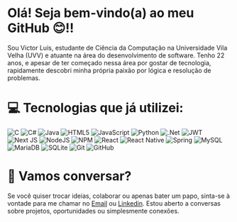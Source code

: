 # Olá! Seja bem-vindo(a) ao meu GitHub 😊!!
Sou Victor Luis, estudante de Ciência da Computação na Universidade Vila Velha (UVV) e atuante na área do desenvolvimento de software. Tenho 22 anos, e apesar de ter começado nessa área por gostar de tecnologia, rapidamente descobri minha própria paixão por lógica e resolução de problemas.<br>

# 💻 Tecnologias que já utilizei:
![C](https://img.shields.io/badge/c-%2300599C.svg?style=for-the-badge&logo=c&logoColor=white) ![C#](https://img.shields.io/badge/c%23-%23239120.svg?style=for-the-badge&logo=csharp&logoColor=white) ![Java](https://img.shields.io/badge/java-%23ED8B00.svg?style=for-the-badge&logo=openjdk&logoColor=white) ![HTML5](https://img.shields.io/badge/html5-%23E34F26.svg?style=for-the-badge&logo=html5&logoColor=white) ![JavaScript](https://img.shields.io/badge/javascript-%23323330.svg?style=for-the-badge&logo=javascript&logoColor=%23F7DF1E) ![Python](https://img.shields.io/badge/python-3670A0?style=for-the-badge&logo=python&logoColor=ffdd54) ![.Net](https://img.shields.io/badge/.NET-5C2D91?style=for-the-badge&logo=.net&logoColor=white) ![JWT](https://img.shields.io/badge/JWT-black?style=for-the-badge&logo=JSON%20web%20tokens) ![Next JS](https://img.shields.io/badge/Next-black?style=for-the-badge&logo=next.js&logoColor=white) ![NodeJS](https://img.shields.io/badge/node.js-6DA55F?style=for-the-badge&logo=node.js&logoColor=white) ![NPM](https://img.shields.io/badge/NPM-%23CB3837.svg?style=for-the-badge&logo=npm&logoColor=white) ![React](https://img.shields.io/badge/react-%2320232a.svg?style=for-the-badge&logo=react&logoColor=%2361DAFB) ![React Native](https://img.shields.io/badge/react_native-%2320232a.svg?style=for-the-badge&logo=react&logoColor=%2361DAFB) ![Spring](https://img.shields.io/badge/spring-%236DB33F.svg?style=for-the-badge&logo=spring&logoColor=white) ![MySQL](https://img.shields.io/badge/mysql-4479A1.svg?style=for-the-badge&logo=mysql&logoColor=white) ![MariaDB](https://img.shields.io/badge/MariaDB-003545?style=for-the-badge&logo=mariadb&logoColor=white) ![SQLite](https://img.shields.io/badge/sqlite-%2307405e.svg?style=for-the-badge&logo=sqlite&logoColor=white) ![Git](https://img.shields.io/badge/git-%23F05033.svg?style=for-the-badge&logo=git&logoColor=white) ![GitHub](https://img.shields.io/badge/github-%23121011.svg?style=for-the-badge&logo=github&logoColor=white)

# 🤝 Vamos conversar?
Se você quiser trocar ideias, colaborar ou apenas bater um papo, sinta-se à vontade para me chamar no [Email](mailto:victor.luis.romao.santos@gmail.com) ou [Linkedin](https://www.linkedin.com/in/victor-luis-romao-dos-santos/). Estou aberto a conversas sobre projetos, oportunidades ou simplesmente conexões.

<!-- # 📊 GitHub Stats:
![](https://github-readme-stats.vercel.app/api?username=Vitin-Luis&theme=dark&hide_border=true&include_all_commits=false&count_private=true)<br/>
![](https://nirzak-streak-stats.vercel.app/?user=Vitin-Luis&theme=dark&hide_border=true)<br/>
![](https://github-readme-stats.vercel.app/api/top-langs/?username=Vitin-Luis&theme=dark&hide_border=true&include_all_commits=false&count_private=true&layout=compact)


[![](https://visitcount.itsvg.in/api?id=Vitin-Luis&icon=0&color=0)](https://visitcount.itsvg.in)

-->


